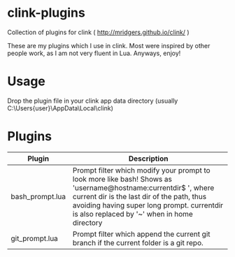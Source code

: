# clink-plugins
Collection of plugins for clink ( http://mridgers.github.io/clink/ )

These are my plugins which I use in clink. Most were inspired by other people work, as I am not very fluent in Lua. Anyways, enjoy!

# Usage
Drop the plugin file in your clink app data directory (usually C:\Users\{user}\AppData\Local\clink)

# Plugins
|Plugin            |Description  |
|------------------|-------------|
|bash_prompt.lua   | Prompt filter which modify your prompt to look more like bash! Shows as 'username@hostname:currentdir$ ', where current dir is the last dir of the path, thus avoiding having super long prompt. currentdir is also replaced by '~' when in home directory   |
|git_prompt.lua    | Prompt filter which append the current git branch if the current folder is a git repo.   |
